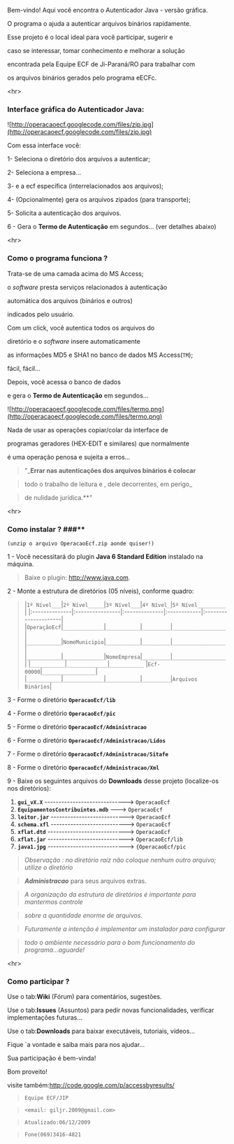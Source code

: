 Bem-vindo!
Aqui você encontra o Autenticador Java - versão gráfica.

O programa o ajuda a autenticar arquivos binários rapidamente.


Esse projeto é o local ideal para você participar, sugerir e


caso se interessar, tomar conhecimento e melhorar a solução


encontrada pela Equipe ECF de Ji-Paraná/RO para trabalhar com


os arquivos binários gerados pelo programa eECFc.



&lt;hr&gt;



### Interface gráfica do Autenticador Java: ###

![http://operacaoecf.googlecode.com/files/zip.jpg](http://operacaoecf.googlecode.com/files/zip.jpg)


Com essa interface você:

1- Seleciona o diretório dos arquivos a autenticar;

2- Seleciona a empresa...

3- e a ecf específica (interrelacionados aos arquivos);

4- (Opcionalmente) gera os arquivos zipados (para transporte);

5- Solicita a autenticação dos arquivos.

6 - Gera o **Termo de Autenticação** em segundos... (ver detalhes abaixo)



&lt;hr&gt;


### Como o programa funciona ? ###
Trata-se de uma camada acima do MS Access;

o _software_ presta serviços relacionados à autenticação

automática dos arquivos (binários e outros)

indicados pelo usuário.

Com um click, você autentica todos os arquivos do

diretório e o _software_ insere automaticamente


as informações MD5 e SHA1 no banco de dados MS Access(`TM`);

fácil, fácil...

Depois, você acessa o banco de dados

e gera o **Termo de Autenticação** em segundos...

![http://operacaoecf.googlecode.com/files/termo.png](http://operacaoecf.googlecode.com/files/termo.png)


Nada de usar as operações copiar/colar da interface de

programas geradores (HEX-EDIT e similares) que normalmente

é uma operação penosa e sujeita a erros...

> "_**Errar nas autenticações dos arquivos binários é colocar**

> todo o trabalho de leitura e , dele decorrentes, em perigo_

> de nulidade jurídica.**_"_

&lt;hr&gt;


### Como instalar ? ###**

`(unzip o arquivo OperacaoEcf.zip aonde quiser!)`

1 - Você necessitará do plugin **Java 6 Standard Edition** instalado na máquina.

> Baixe o plugin: http://www.java.com.

2 - Monte a estrutura de diretórios (05 níveis), conforme quadro:

> |`1º Nível___`|`2º Nível_____`|`3º Nível___`|`4º Nível_`|`5º Nível_________` |
|:--------------|:----------------|:--------------|:------------|:---------------------|
> |`OperaçãoEcf`|`_____________`|`___________`|`_________`|`_________________`|
> |`___________`|`NomeMunicipio`|`___________`|`_________`|`_________________`|
> |`___________`|`_____________`|`NomeEmpresa`|`_________`|`_________________`|
> |`___________`|`_____________`|`___________` |`Ecf-00000`|`_________________`|
> |`___________`|`_____________`|`___________`|`_________`|`Arquivos Binários`|


3 - Forme o diretório **`OperacaoEcf/lib`**

4 - Forme o diretório **`OperacaoEcf/pic`**

5 - Forme o diretório **`OperacaoEcf/Administracao`**

6 - Forme o diretório **`OperacaoEcf/Administracao/Lidos`**

7 - Forme o diretório **`OperacaoEcf/Administracao/Sitafe`**

8 - Forme o diretório **`OperacaoEcf/Administracao/Xml`**


9 - Baixe os seguintes arquivos do **Downloads** desse projeto (localize-os nos diretórios):

  1. **`gui_vX.X`** -----------------------------> `OperacaoEcf`
  1. **`EquipamentosContribuintes.mdb`** ---> `OperacaoEcf`
  1. **`leitor.jar`** ---------------------------> `OperacaoEcf`
  1. **`schema.xfl`** ---------------------------> `OperacaoEcf`
  1. **`xflat.dtd`** ----------------------------> `OperacaoEcf`
  1. **`xflat.jar`** ----------------------------> `OperacaoEcf/lib`
  1. **`java1.jpg`** ----------------------------> `{OperacaoEcf/pic`

> _Observação : no diretório raiz não coloque nenhum outro arquivo; utilize o diretório_

> _**Administracao**_ para seus arquivos extras.

> _A organização da estrutura de diretórios é importante para mantermos controle_

> _sobre a quantidade enorme de arquivos._

> _Futuramente a intenção é implementar um instalador para configurar_

> _todo o ambiente necessário para o bom funcionamento do programa...aguarde!_



&lt;hr&gt;


### Como participar ? ###
Use o tab:**Wiki** (Fórum) para comentários, sugestões.


Use o tab:**Issues** (Assuntos) para pedir novas funcionalidades, verificar implementações futuras...


Use o tab:**Downloads** para baixar executáveis, tutoriais, vídeos...

Fique `a vontade e saiba mais para nos ajudar...


Sua participação é bem-vinda!

Bom proveito!

visite também:http://code.google.com/p/accessbyresults/

> `Equipe ECF/JIP`

> `<email: giljr.2009@gmail.com>`

> `Atualizado:06/12/2009`

> `Fone(069)3416-4821`